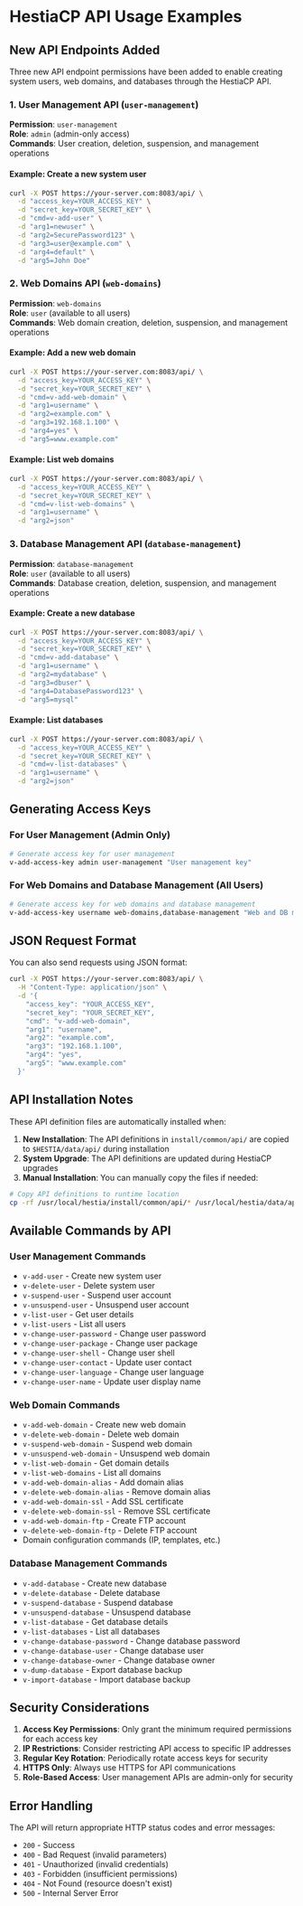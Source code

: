 # HestiaCP API Usage Examples

## New API Endpoints Added

Three new API endpoint permissions have been added to enable creating system users, web domains, and databases through the HestiaCP API.

### 1. User Management API (`user-management`)

**Permission**: `user-management`  
**Role**: `admin` (admin-only access)  
**Commands**: User creation, deletion, suspension, and management operations

#### Example: Create a new system user

```bash
curl -X POST https://your-server.com:8083/api/ \
  -d "access_key=YOUR_ACCESS_KEY" \
  -d "secret_key=YOUR_SECRET_KEY" \
  -d "cmd=v-add-user" \
  -d "arg1=newuser" \
  -d "arg2=SecurePassword123" \
  -d "arg3=user@example.com" \
  -d "arg4=default" \
  -d "arg5=John Doe"
```

### 2. Web Domains API (`web-domains`)

**Permission**: `web-domains`  
**Role**: `user` (available to all users)  
**Commands**: Web domain creation, deletion, suspension, and management operations

#### Example: Add a new web domain

```bash
curl -X POST https://your-server.com:8083/api/ \
  -d "access_key=YOUR_ACCESS_KEY" \
  -d "secret_key=YOUR_SECRET_KEY" \
  -d "cmd=v-add-web-domain" \
  -d "arg1=username" \
  -d "arg2=example.com" \
  -d "arg3=192.168.1.100" \
  -d "arg4=yes" \
  -d "arg5=www.example.com"
```

#### Example: List web domains

```bash
curl -X POST https://your-server.com:8083/api/ \
  -d "access_key=YOUR_ACCESS_KEY" \
  -d "secret_key=YOUR_SECRET_KEY" \
  -d "cmd=v-list-web-domains" \
  -d "arg1=username" \
  -d "arg2=json"
```

### 3. Database Management API (`database-management`)

**Permission**: `database-management`  
**Role**: `user` (available to all users)  
**Commands**: Database creation, deletion, suspension, and management operations

#### Example: Create a new database

```bash
curl -X POST https://your-server.com:8083/api/ \
  -d "access_key=YOUR_ACCESS_KEY" \
  -d "secret_key=YOUR_SECRET_KEY" \
  -d "cmd=v-add-database" \
  -d "arg1=username" \
  -d "arg2=mydatabase" \
  -d "arg3=dbuser" \
  -d "arg4=DatabasePassword123" \
  -d "arg5=mysql"
```

#### Example: List databases

```bash
curl -X POST https://your-server.com:8083/api/ \
  -d "access_key=YOUR_ACCESS_KEY" \
  -d "secret_key=YOUR_SECRET_KEY" \
  -d "cmd=v-list-databases" \
  -d "arg1=username" \
  -d "arg2=json"
```

## Generating Access Keys

### For User Management (Admin Only)

```bash
# Generate access key for user management
v-add-access-key admin user-management "User management key"
```

### For Web Domains and Database Management (All Users)

```bash
# Generate access key for web domains and database management
v-add-access-key username web-domains,database-management "Web and DB management key"
```

## JSON Request Format

You can also send requests using JSON format:

```bash
curl -X POST https://your-server.com:8083/api/ \
  -H "Content-Type: application/json" \
  -d '{
    "access_key": "YOUR_ACCESS_KEY",
    "secret_key": "YOUR_SECRET_KEY", 
    "cmd": "v-add-web-domain",
    "arg1": "username",
    "arg2": "example.com",
    "arg3": "192.168.1.100",
    "arg4": "yes",
    "arg5": "www.example.com"
  }'
```

## API Installation Notes

These API definition files are automatically installed when:

1. **New Installation**: The API definitions in `install/common/api/` are copied to `$HESTIA/data/api/` during installation
2. **System Upgrade**: The API definitions are updated during HestiaCP upgrades
3. **Manual Installation**: You can manually copy the files if needed:

```bash
# Copy API definitions to runtime location
cp -rf /usr/local/hestia/install/common/api/* /usr/local/hestia/data/api/
```

## Available Commands by API

### User Management Commands
- `v-add-user` - Create new system user
- `v-delete-user` - Delete system user
- `v-suspend-user` - Suspend user account
- `v-unsuspend-user` - Unsuspend user account
- `v-list-user` - Get user details
- `v-list-users` - List all users
- `v-change-user-password` - Change user password
- `v-change-user-package` - Change user package
- `v-change-user-shell` - Change user shell
- `v-change-user-contact` - Update user contact
- `v-change-user-language` - Change user language
- `v-change-user-name` - Update user display name

### Web Domain Commands
- `v-add-web-domain` - Create new web domain
- `v-delete-web-domain` - Delete web domain
- `v-suspend-web-domain` - Suspend web domain
- `v-unsuspend-web-domain` - Unsuspend web domain
- `v-list-web-domain` - Get domain details
- `v-list-web-domains` - List all domains
- `v-add-web-domain-alias` - Add domain alias
- `v-delete-web-domain-alias` - Remove domain alias
- `v-add-web-domain-ssl` - Add SSL certificate
- `v-delete-web-domain-ssl` - Remove SSL certificate
- `v-add-web-domain-ftp` - Create FTP account
- `v-delete-web-domain-ftp` - Delete FTP account
- Domain configuration commands (IP, templates, etc.)

### Database Management Commands
- `v-add-database` - Create new database
- `v-delete-database` - Delete database
- `v-suspend-database` - Suspend database
- `v-unsuspend-database` - Unsuspend database
- `v-list-database` - Get database details
- `v-list-databases` - List all databases
- `v-change-database-password` - Change database password
- `v-change-database-user` - Change database user
- `v-change-database-owner` - Change database owner
- `v-dump-database` - Export database backup
- `v-import-database` - Import database backup

## Security Considerations

1. **Access Key Permissions**: Only grant the minimum required permissions for each access key
2. **IP Restrictions**: Consider restricting API access to specific IP addresses
3. **Regular Key Rotation**: Periodically rotate access keys for security
4. **HTTPS Only**: Always use HTTPS for API communications
5. **Role-Based Access**: User management APIs are admin-only for security

## Error Handling

The API will return appropriate HTTP status codes and error messages:

- `200` - Success
- `400` - Bad Request (invalid parameters)
- `401` - Unauthorized (invalid credentials)
- `403` - Forbidden (insufficient permissions)
- `404` - Not Found (resource doesn't exist)
- `500` - Internal Server Error
